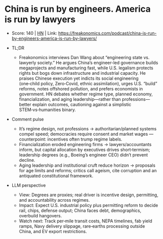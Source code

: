 # China is run by engineers. America is run by lawyers

- Score: 140 | [HN](https://news.ycombinator.com/item?id=45407490) | Link: https://freakonomics.com/podcast/china-is-run-by-engineers-america-is-run-by-lawyers/

- TL;DR
  - Freakonomics interviews Dan Wang about “engineering state vs. lawyerly society.” He argues China’s engineer-led governance builds megaprojects and manufacturing fast, while U.S. legalism protects rights but bogs down infrastructure and industrial capacity. He praises Chinese execution yet indicts its social engineering (one‑child policy, Zero‑Covid, ethnic assimilation), urges U.S. “build” reforms, notes offshored pollution, and prefers economists in government. HN debates whether regime type, planned economy, financialization, and aging leadership—rather than professions—better explain outcomes, cautioning against a simplistic STEM‑vs‑humanities binary.

- Comment pulse
  - It’s regime design, not professions → authoritarian/planned systems compel speed; democracies require consent and market wages — counterpoint: incentives often trump regime labels.
  - Financialization eroded engineering firms → lawyers/accountants inform, but capital allocation by executives drives short‑termism; leadership degrees (e.g., Boeing’s engineer CEO) didn’t prevent decline.
  - Aging leadership and institutional cruft reduce horizon → proposals for age limits and reforms; critics call ageism, cite corruption and an antiquated constitutional framework.

- LLM perspective
  - View: Degrees are proxies; real driver is incentive design, permitting, and accountability across regimes.
  - Impact: Expect U.S. industrial policy plus permitting reform to decide rail, chips, defense output; China faces debt, demographics, overbuild hangovers.
  - Watch next: Track per‑mile transit costs, NEPA timelines, fab yield ramps, Navy delivery slippage, rare‑earths processing outside China, and EV export restrictions.
